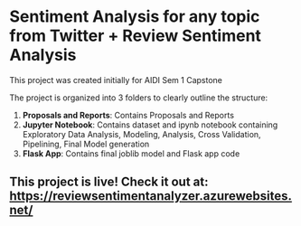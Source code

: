 # Sentiment Analysis for any topic from Twitter + Review Sentiment Analysis
This project was created initially for AIDI Sem 1 Capstone

The project is organized into 3 folders to clearly outline the structure:
1. **Proposals and Reports**: Contains Proposals and Reports
2. **Jupyter Notebook**: Contains dataset and ipynb notebook containing Exploratory Data Analysis, Modeling, Analysis, Cross Validation, Pipelining, Final Model generation
3. **Flask App**: Contains final joblib model and Flask app code

## This project is live! Check it out at: https://reviewsentimentanalyzer.azurewebsites.net/
